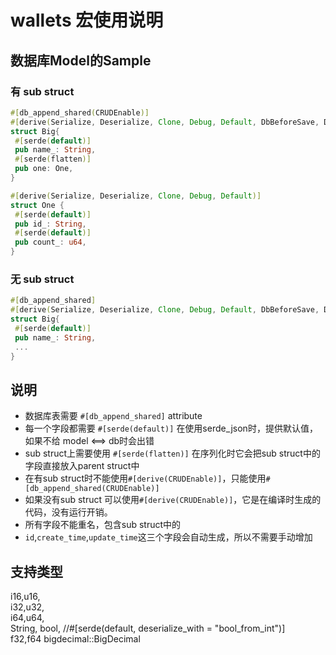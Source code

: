 # wallets 宏使用说明

## 数据库Model的Sample 
### 有 sub struct
```rust
#[db_append_shared(CRUDEnable)]
#[derive(Serialize, Deserialize, Clone, Debug, Default, DbBeforeSave, DbBeforeUpdate)]
struct Big{
 #[serde(default)]
 pub name_: String,
 #[serde(flatten)]
 pub one: One,
}

#[derive(Serialize, Deserialize, Clone, Debug, Default)]
struct One {
 #[serde(default)]
 pub id_: String,
 #[serde(default)]
 pub count_: u64,
}
```


### 无 sub struct
```rust
#[db_append_shared]
#[derive(Serialize, Deserialize, Clone, Debug, Default, DbBeforeSave, DbBeforeUpdate，CRUDEnable)]
struct Big{
 #[serde(default)]
 pub name_: String,
 ...
}
```

## 说明
- 数据库表需要 `#[db_append_shared]` attribute
- 每一个字段都需要 `#[serde(default)]` 在使用serde_json时，提供默认值，如果不给 model <==> db时会出错
- sub struct上需要使用 `#[serde(flatten)]` 在序列化时它会把sub struct中的字段直接放入parent struct中
- 在有sub struct时不能使用`#[derive(CRUDEnable)]`，只能使用`#[db_append_shared(CRUDEnable)]`
- 如果没有sub struct 可以使用`#[derive(CRUDEnable)]`，它是在编译时生成的代码，没有运行开销。
- 所有字段不能重名，包含sub struct中的
- `id`,`create_time`,`update_time`这三个字段会自动生成，所以不需要手动增加
## 支持类型
i16,u16,    
i32,u32,    
i64,u64,    
String,
bool, //#[serde(default, deserialize_with = "bool_from_int")]  
f32,f64 
bigdecimal::BigDecimal



